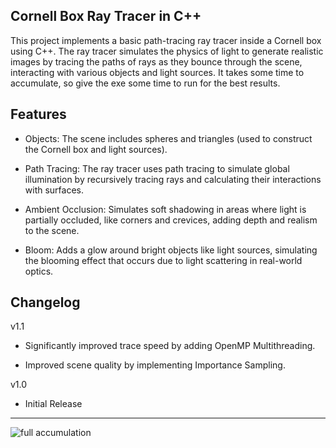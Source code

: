 Cornell Box Ray Tracer in C++
-----------------------------

This project implements a basic path-tracing ray tracer inside a Cornell box using C++. The ray tracer simulates the physics of light to generate realistic images by tracing the paths of rays as they bounce through the scene, interacting with various objects and light sources. It takes some time to accumulate, so give the exe some time to run for the best results. 

Features
---------------------
- Objects: The scene includes spheres and triangles (used to construct the Cornell box and light sources).

- Path Tracing: The ray tracer uses path tracing to simulate global illumination by recursively tracing rays and calculating their interactions with surfaces.

- Ambient Occlusion: Simulates soft shadowing in areas where light is partially occluded, like corners and crevices, adding depth and realism to the scene.

- Bloom: Adds a glow around bright objects like light sources, simulating the blooming effect that occurs due to light scattering in real-world optics.

Changelog
---------------------
v1.1
- Significantly improved trace speed by adding OpenMP Multithreading.

- Improved scene quality by implementing Importance Sampling.

v1.0
- Initial Release
---------------------
![full accumulation](https://github.com/user-attachments/assets/e9c56272-8749-4c65-9e74-605f79a67842)
